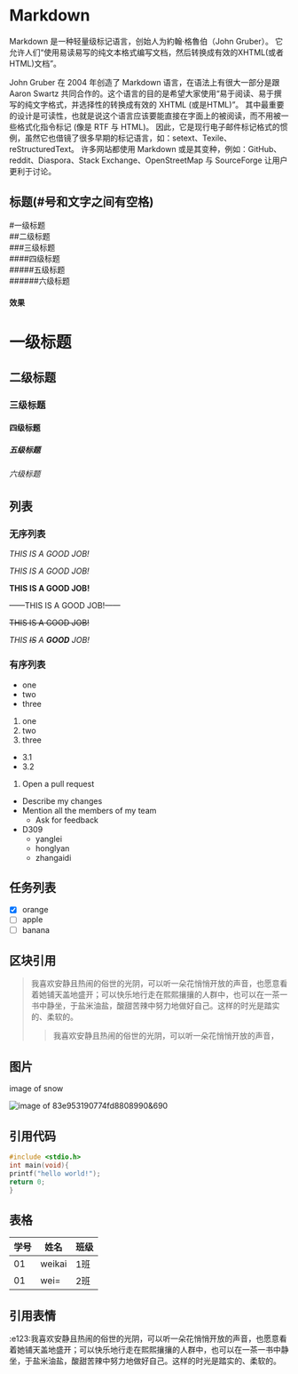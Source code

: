 # Markdown

Markdown 是一种轻量级标记语言，创始人为約翰·格魯伯（John Gruber）。 它允许人们“使用易读易写的纯文本格式编写文档，然后转换成有效的XHTML(或者HTML)文档”。

John Gruber 在 2004 年创造了 Markdown 语言，在语法上有很大一部分是跟 Aaron Swartz 共同合作的。这个语言的目的是希望大家使用“易于阅读、易于撰写的纯文字格式，并选择性的转换成有效的 XHTML (或是HTML)”。 其中最重要的设计是可读性，也就是说这个语言应该要能直接在字面上的被阅读，而不用被一些格式化指令标记 (像是 RTF 与 HTML)。 因此，它是现行电子邮件标记格式的惯例，虽然它也借镜了很多早期的标记语言，如：setext、Texile、reStructuredText。 许多网站都使用 Markdown 或是其变种，例如：GitHub、reddit、Diaspora、Stack Exchange、OpenStreetMap 与 SourceForge 让用户更利于讨论。

## 标题(#号和文字之间有空格)
#一级标题  
##二级标题  
###三级标题  
####四级标题  
#####五级标题  
######六级标题  

#### 效果
# 一级标题
## 二级标题
### 三级标题
#### 四级标题
##### 五级标题
###### 六级标题

## 列表
### 无序列表
*THIS IS A GOOD JOB!*  

_THIS IS A GOOD JOB!_  

**THIS IS A GOOD JOB!**  

——THIS IS A GOOD JOB!——  

~~THIS IS A GOOD JOB!~~  

_THIS ~~IS~~ A **GOOD** JOB!_  

### 有序列表
- one
- two
- three
  
1. one
1. two
1. three
* 3.1
* 3.2
1. Open a pull request
  * Describe my changes
  * Mention all the members of my team
    * Ask for feedback
  * D309
    * yanglei
    * honglyan
    * zhangaidi
    
## 任务列表
- [x] orange
- [ ] apple
- [ ] banana

## 区块引用
> 我喜欢安静且热闹的俗世的光阴，可以听一朵花悄悄开放的声音，也愿意看着她铺天盖地盛开；可以快乐地行走在熙熙攘攘的人群中，也可以在一茶一书中静坐，于盐米油盐，酸甜苦辣中努力地做好自己。这样的时光是踏实的、柔软的。
>> 我喜欢安静且热闹的俗世的光阴，可以听一朵花悄悄开放的声音，

## 图片
image of snow

![image of 83e953190774fd8808990&690](http://s1.sinaimg.cn/middle/83e953190774fd8808990&690)

## 引用代码
```c
#include <stdio.h>
int main(void){
printf("hello world!");
return 0;
}
```

## 表格
学号 | 姓名 | 班级 
-----|-----|-----|
01  |weikai|1班|
01  |wei=|2班|

## 引用表情
:e123:我喜欢安静且热闹的俗世的光阴，可以听一朵花悄悄开放的声音，也愿意看着她铺天盖地盛开；可以快乐地行走在熙熙攘攘的人群中，也可以在一茶一书中静坐，于盐米油盐，酸甜苦辣中努力地做好自己。这样的时光是踏实的、柔软的。
